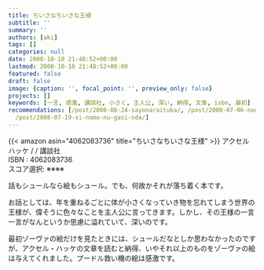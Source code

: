 ```yaml
---
title: ちいさなちいさな王様
subtitle: ''
summary: ''
authors: [aki]
tags: []
categories: null
date: 2008-10-10 21:48:52+00:00
lastmod: 2008-10-10 21:48:52+00:00
featured: false
draft: false
image: {caption: '', focal_point: '', preview_only: false}
projects: []
keywords: [一言, 感激, 講談社, 小さく, 主人公, 深い, 納得, 文章, isbn, 最初]
recommendations: [/post/2008-08-24-sayonaraituka/, /post/2008-07-06-nodamekantabire18-20/,
  /post/2008-07-19-xi-nomo-nu-gasi-nda/]
---
```

{{< amazon asin="4062083736" title="ちいさなちいさな王様" >}}
アクセル ハッケ / / 講談社  
ISBN : 4062083736  
スコア選択: ※※※※  
  
話もシュールなら絵もシュール。でも、何故かそれが落ち着く本です。  
  
お話としては、年を重ねるごとに体が小さくなっていき物を忘れてしまう世界の王様が、偉そうに色々なことを主人公に言ってきます。しかし、その王様の一言一言がなんというか思慮に溢れていて、深いのです。  
  
最初ゾーヴァの絵だけを見たときには、シュールだなとしか思わなかったのですが、アクセル・ハッケの文章を読むと納得、いやそれ以上のものをゾーヴァの絵は与えてくれました。プードル救い機の絵は感激です。



